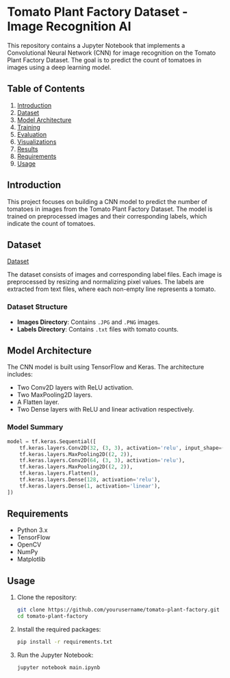 # Tomato Plant Factory Dataset - Image Recognition AI

This repository contains a Jupyter Notebook that implements a Convolutional Neural Network (CNN) for image recognition on the Tomato Plant Factory Dataset. The goal is to predict the count of tomatoes in images using a deep learning model.

## Table of Contents

1. [Introduction](#introduction)
2. [Dataset](#dataset)
3. [Model Architecture](#model-architecture)
4. [Training](#training)
5. [Evaluation](#evaluation)
6. [Visualizations](#visualizations)
7. [Results](#results)
8. [Requirements](#requirements)
9. [Usage](#usage)

## Introduction

This project focuses on building a CNN model to predict the number of tomatoes in images from the Tomato Plant Factory Dataset. The model is trained on preprocessed images and their corresponding labels, which indicate the count of tomatoes.

## Dataset

[Dataset](https://data.mendeley.com/datasets/8h3s6jkyff/2)

The dataset consists of images and corresponding label files. Each image is preprocessed by resizing and normalizing pixel values. The labels are extracted from text files, where each non-empty line represents a tomato.

### Dataset Structure

- **Images Directory**: Contains `.JPG` and `.PNG` images.
- **Labels Directory**: Contains `.txt` files with tomato counts.

## Model Architecture

The CNN model is built using TensorFlow and Keras. The architecture includes:

- Two Conv2D layers with ReLU activation.
- Two MaxPooling2D layers.
- A Flatten layer.
- Two Dense layers with ReLU and linear activation respectively.

### Model Summary

```python
model = tf.keras.Sequential([
    tf.keras.layers.Conv2D(32, (3, 3), activation='relu', input_shape=(224, 224, 3)),
    tf.keras.layers.MaxPooling2D((2, 2)),
    tf.keras.layers.Conv2D(64, (3, 3), activation='relu'),
    tf.keras.layers.MaxPooling2D((2, 2)),
    tf.keras.layers.Flatten(),
    tf.keras.layers.Dense(128, activation='relu'),
    tf.keras.layers.Dense(1, activation='linear'),
])
```
## Requirements

- Python 3.x
- TensorFlow
- OpenCV
- NumPy
- Matplotlib

## Usage

1. Clone the repository:
   ```bash
   git clone https://github.com/yourusername/tomato-plant-factory.git
   cd tomato-plant-factory
   ```
2. Install the required packages:
   ```bash
   pip install -r requirements.txt
   ```
3. Run the Jupyter Notebook:
   ```bash
   jupyter notebook main.ipynb
   ```
